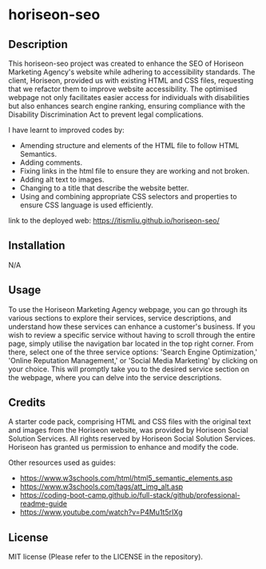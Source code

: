 # horiseon-seo

## Description 

This horiseon-seo project was created to enhance the SEO of Horiseon Marketing Agency's website while adhering to accessibility standards. The client, Horiseon, provided us with existing HTML and CSS files, requesting that we refactor them to improve website accessibility. The optimised webpage not only facilitates easier access for individuals with disabilities but also enhances search engine ranking, ensuring compliance with the Disability Discrimination Act to prevent legal complications.

I have learnt to improved codes by: 
- Amending structure and elements of the HTML file to follow HTML Semantics.
- Adding comments.
- Fixing links in the html file to ensure they are working and not broken.
- Adding alt text to images.
- Changing to a title that describe the website better.
- Using and combining appropriate CSS selectors and properties to ensure CSS language is used efficiently.

link to the deployed web: https://itismliu.github.io/horiseon-seo/

## Installation

N/A

## Usage 

To use the Horiseon Marketing Agency webpage, you can go through its various sections to explore their services, service descriptions, and understand how these services can enhance a customer's business. If you wish to review a specific service without having to scroll through the entire page, simply utilise the navigation bar located in the top right corner. From there, select one of the three service options: 'Search Engine Optimization,' 'Online Reputation Management,' or 'Social Media Marketing' by clicking on your choice. This will promptly take you to the desired service section on the webpage, where you can delve into the service descriptions.

## Credits

A starter code pack, comprising HTML and CSS files with the original text and images from the Horiseon website, was provided by Horiseon Social Solution Services. All rights reserved by Horiseon Social Solution Services. Horiseon has granted us permission to enhance and modify the code.

Other resources used as guides:
- https://www.w3schools.com/html/html5_semantic_elements.asp
- https://www.w3schools.com/tags/att_img_alt.asp
- https://coding-boot-camp.github.io/full-stack/github/professional-readme-guide
- https://www.youtube.com/watch?v=P4Mu1t5rIXg

## License

MIT license (Please refer to the LICENSE in the repository).